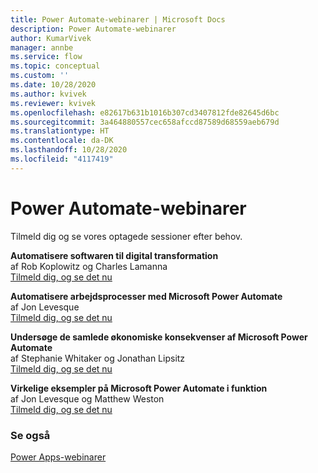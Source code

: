 ```yaml
---
title: Power Automate-webinarer | Microsoft Docs
description: Power Automate-webinarer
author: KumarVivek
manager: annbe
ms.service: flow
ms.topic: conceptual
ms.custom: ''
ms.date: 10/28/2020
ms.author: kvivek
ms.reviewer: kvivek
ms.openlocfilehash: e82617b631b1016b307cd3407812fde82645d6bc
ms.sourcegitcommit: 3a464880557cec658afccd87589d68559aeb679d
ms.translationtype: HT
ms.contentlocale: da-DK
ms.lasthandoff: 10/28/2020
ms.locfileid: "4117419"
---
```

# <a name="power-automate-webinars"></a>Power Automate-webinarer

Tilmeld dig og se vores optagede sessioner efter behov.

**Automatisere softwaren til digital transformation**  
af Rob Koplowitz og Charles Lamanna  
[Tilmeld dig, og se det nu](https://info.microsoft.com/ww-Landing-Automate-Your-Software-for-Digital-Transformation.html?Lcid=EN-US)

**Automatisere arbejdsprocesser med Microsoft Power Automate**  
af Jon Levesque  
[Tilmeld dig, og se det nu](https://info.microsoft.com/ww-Landing-Automate-Your-Workflow-with-Microsoft-Flow.html?LCID=EN-US)

**Undersøge de samlede økonomiske konsekvenser af Microsoft Power Automate**  
af Stephanie Whitaker og Jonathan Lipsitz  
[Tilmeld dig, og se det nu](https://info.microsoft.com/ww-landing-Explore-the-Total-Economic-Impact-of-Microsoft-Power-Automate.html?Lcid=EN-US)

**Virkelige eksempler på Microsoft Power Automate i funktion**  
af Jon Levesque og Matthew Weston<br/>
[Tilmeld dig, og se det nu](https://info.microsoft.com/ww-Landing-Real-World-Examples-of-Microsoft-Power-Automate-in-Action.html?LCID=EN-US)

### <a name="see-also"></a>Se også

[Power Apps-webinarer](/powerapps/webinars)
